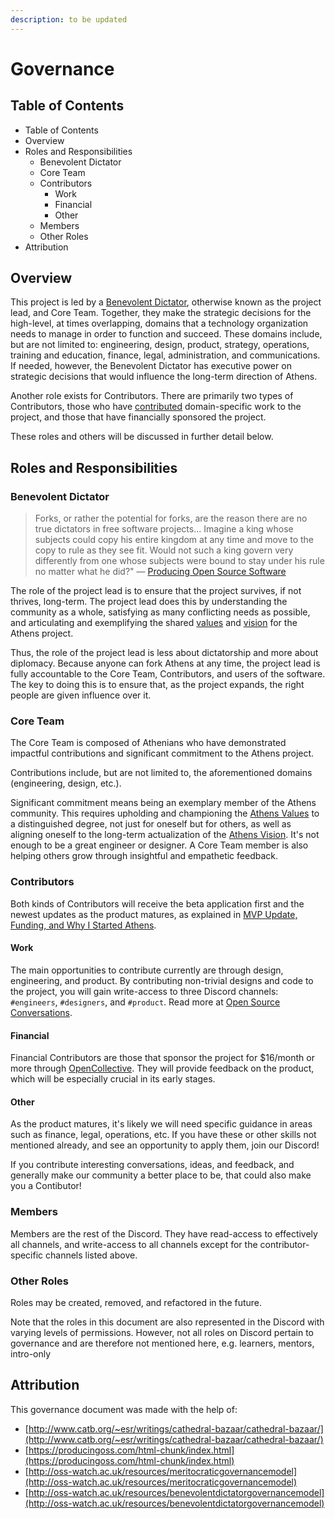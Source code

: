 ```yaml
---
description: to be updated
---
```


# Governance

## Table of Contents

* Table of Contents
* Overview
* Roles and Responsibilities
  * Benevolent Dictator
  * Core Team
  * Contributors
    * Work
    * Financial
    * Other
  * Members
  * Other Roles
* Attribution

## Overview

This project is led by a [Benevolent Dictator](http://oss-watch.ac.uk/resources/benevolentdictatorgovernancemodel), otherwise known as the project lead, and Core Team. Together, they make the strategic decisions for the high-level, at times overlapping, domains that a technology organization needs to manage in order to function and succeed. These domains include, but are not limited to: engineering, design, product, strategy, operations, training and education, finance, legal, administration, and communications. If needed, however, the Benevolent Dictator has executive power on strategic decisions that would influence the long-term direction of Athens.

Another role exists for Contributors. There are primarily two types of Contributors, those who have [contributed](https://github.com/athensresearch/handbook/tree/15074e290a2c7e419b8a07f33fac131127a36f0f/CONTRIBUTING.md) domain-specific work to the project, and those that have financially sponsored the project.

These roles and others will be discussed in further detail below.

## Roles and Responsibilities

### Benevolent Dictator

> Forks, or rather the potential for forks, are the reason there are no true dictators in free software projects... Imagine a king whose subjects could copy his entire kingdom at any time and move to the copy to rule as they see fit. Would not such a king govern very differently from one whose subjects were bound to stay under his rule no matter what he did?" — [Producing Open Source Software](https://producingoss.com/html-chunk/social-infrastructure.html#benevolent-dictator-qualifications)

The role of the project lead is to ensure that the project survives, if not thrives, long-term. The project lead does this by understanding the community as a whole, satisfying as many conflicting needs as possible, and articulating and exemplifying the shared [values](https://github.com/athensresearch/athens/blob/master/CODE_OF_CONDUCT.md) and [vision](https://github.com/athensresearch/athens/blob/master/VISION.md) for the Athens project.

Thus, the role of the project lead is less about dictatorship and more about diplomacy. Because anyone can fork Athens at any time, the project lead is fully accountable to the Core Team, Contributors, and users of the software. The key to doing this is to ensure that, as the project expands, the right people are given influence over it.

### Core Team

The Core Team is composed of Athenians who have demonstrated impactful contributions and significant commitment to the Athens project.

Contributions include, but are not limited to, the aforementioned domains \(engineering, design, etc.\).

Significant commitment means being an exemplary member of the Athens community. This requires upholding and championing the [Athens Values](https://github.com/athensresearch/athens/blob/master/CODE_OF_CONDUCT.md) to a distinguished degree, not just for oneself but for others, as well as aligning oneself to the long-term actualization of the [Athens Vision](https://github.com/athensresearch/athens/blob/master/VISION.md). It's not enough to be a great engineer or designer. A Core Team member is also helping others grow through insightful and empathetic feedback.

### Contributors

Both kinds of Contributors will receive the beta application first and the newest updates as the product matures, as explained in [MVP Update, Funding, and Why I Started Athens](https://www.notion.so/MVP-Update-Funding-and-Why-I-Started-Athens-e68822f0c3654660ae621cdcbf932bc4).

#### Work

The main opportunities to contribute currently are through design, engineering, and product. By contributing non-trivial designs and code to the project, you will gain write-access to three Discord channels: `#engineers`, `#designers`, and `#product`. Read more at [Open Source Conversations](https://www.notion.so/athensresearch/Open-Source-Conversations-Discord-a8c959de3b194cefadd48b497fc12079).

#### Financial

Financial Contributors are those that sponsor the project for $16/month or more through [OpenCollective](https://opencollective.com/athens). They will provide feedback on the product, which will be especially crucial in its early stages.

#### Other

As the product matures, it's likely we will need specific guidance in areas such as finance, legal, operations, etc. If you have these or other skills not mentioned already, and see an opportunity to apply them, join our Discord!

If you contribute interesting conversations, ideas, and feedback, and generally make our community a better place to be, that could also make you a Contibutor!

### Members

Members are the rest of the Discord. They have read-access to effectively all channels, and write-access to all channels except for the contributor-specific channels listed above.

### Other Roles

Roles may be created, removed, and refactored in the future.

Note that the roles in this document are also represented in the Discord with varying levels of permissions. However, not all roles on Discord pertain to governance and are therefore not mentioned here, e.g. learners, mentors, intro-only

## Attribution

This governance document was made with the help of:

* [http://www.catb.org/~esr/writings/cathedral-bazaar/cathedral-bazaar/](http://www.catb.org/~esr/writings/cathedral-bazaar/cathedral-bazaar/)
* [https://producingoss.com/html-chunk/index.html](https://producingoss.com/html-chunk/index.html)
* [http://oss-watch.ac.uk/resources/meritocraticgovernancemodel](http://oss-watch.ac.uk/resources/meritocraticgovernancemodel)
* [http://oss-watch.ac.uk/resources/benevolentdictatorgovernancemodel](http://oss-watch.ac.uk/resources/benevolentdictatorgovernancemodel)

